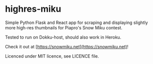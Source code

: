 # highres-miku

Simple Python Flask and React app for scraping and displaying slightly more high-res thumbnails for Piapro's Snow Miku contest.

Tested to run on Dokku-host, should also work in Heroku.

Check it out at [https://snowmiku.net](https://snowmiku.net)!

Licenced under MIT licence, see LICENCE file.
